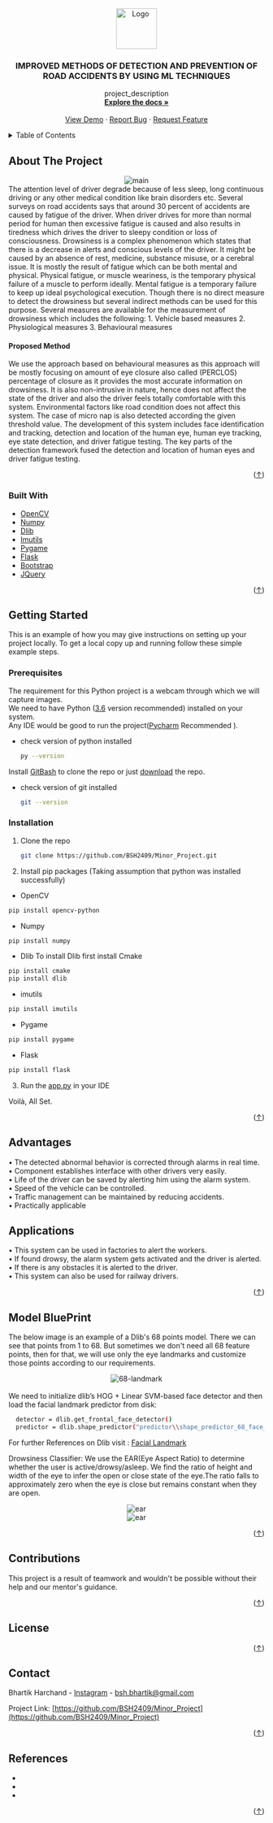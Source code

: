 <div id="top"></div>
<div align="center">
  <a href="https://github.com/BSH2409/Minor_Project">
    <img src="images/icon.png" alt="Logo" width="80" height="80">
  </a>

<h3 align="center">IMPROVED METHODS OF DETECTION
AND PREVENTION OF ROAD
ACCIDENTS BY USING ML
TECHNIQUES</h3>

  <p align="center">
    project_description
    <br />
    <a href="https://github.com/BSH2409/Minor_Project"><strong>Explore the docs »</strong></a>
    <br />
    <br />
    <a href="https://github.com/BSH2409/Minor_Project">View Demo</a>
    ·
    <a href="https://github.com/BSH2409/Minor_Project/issues">Report Bug</a>
    ·
    <a href="https://github.com/BSH2409/Minor_Project/issues">Request Feature</a>
  </p>
</div>
<details>
  <summary>Table of Contents</summary>
  <ol>
    <li>
      <a href="#about-the-project">About The Project</a>
      <ul>
        <li><a href="#built-with">Built With</a></li>
      </ul>
    </li>
    <li>
      <a href="#getting-started">Getting Started</a>
      <ul>
        <li><a href="#prerequisites">Prerequisites</a></li>
        <li><a href="#installation">Installation</a></li>
      </ul>
    </li>
    <li><a href="#advantages">Advantages</a></li>
    <li><a href="#applications">Applications</a></li>
    <li><a href="#roadmap">Roadmap</a></li>
    <li><a href="#contributions">Contributing</a></li>
    <li><a href="#license">License</a></li>
    <li><a href="#contact">Contact</a></li>
    <li><a href="#acknowledgments">Acknowledgments</a></li>
  </ol>
</details>

## About The Project
<div align="center" id="about-the-project">
<img src="images/_main.jpg" alt="main">
 </div>
The attention level of driver degrade because of less sleep, long continuous driving or any
other medical condition like brain disorders etc. Several surveys on road accidents says that
around 30 percent of accidents are caused by fatigue of the driver. When driver drives for
more than normal period for human then excessive fatigue is caused and also results in
tiredness which drives the driver to sleepy condition or loss of consciousness. Drowsiness is a
complex phenomenon which states that there is a decrease in alerts and conscious levels of
the driver. It might be caused by an absence of rest, medicine, substance misuse, or a
cerebral issue. It is mostly the result of fatigue which can be both mental and physical.
Physical fatigue, or muscle weariness, is the temporary physical failure of a muscle to
perform ideally. Mental fatigue is a temporary failure to keep up ideal psychological
execution.
Though there is no direct measure to detect the drowsiness but several indirect methods can
be used for this purpose.
Several measures are available for the measurement of drowsiness which includes the
following:
1. Vehicle based measures
2. Physiological measures
3. Behavioural measures

<h4>Proposed Method</h4>
We use the approach based on behavioural measures as this approach will be mostly
focusing on amount of eye closure also called (PERCLOS) percentage of closure as it
provides the most accurate information on drowsiness. It is also non-intrusive in nature,
hence does not affect the state of the driver and also the driver feels totally comfortable with
this system. Environmental factors like road condition does not affect this system. The case
of micro nap is also detected according the given threshold value. The development of this
system includes face identification and tracking, detection and location of the human eye,
human eye tracking, eye state detection, and driver fatigue testing. The key parts of the
detection framework fused the detection and location of human eyes and driver fatigue
testing.
<p align="right">(<a href="#top">↑</a>)</p>



### Built With
* [OpenCV](https://opencv.org)
* [Numpy](https://NumPy.org/)
* [Dlib](https://dlib.net/)
* [Imutils](https://github.com/PyImageSearch/imutils)
* [Pygame](https://pygame.org/)
* [Flask](https://flask.palletsprojects.com/en/2.0.x/)
* [Bootstrap](https://getbootstrap.com)
* [JQuery](https://jquery.com)

<p align="right">(<a href="#top">↑</a>)</p>


## Getting Started
This is an example of how you may give instructions on setting up your project locally.
To get a local copy up and running follow these simple example steps.

### Prerequisites
The requirement for this Python project is a webcam through which we will capture images.<br />
We need to have Python ([3.6](https://www.python.org/downloads/release/python-360/) version recommended) installed on your system.<br />
Any IDE would be good to run the project([Pycharm](https://www.jetbrains.com/pycharm/download/#section=windows) Recommended ).<br />
* check version of python installed
  ```sh
  py --version
  ```
Install [GitBash](https://git-scm.com/download/win) to clone the repo or just [download](https://github.com/BSH2409/Minor_Project/archive/refs/heads/main.zip) the repo.
* check version of git installed
  ```sh
  git --version
  ```

### Installation
1. Clone the repo
   ```sh
   git clone https://github.com/BSH2409/Minor_Project.git
   ```
2. Install pip packages 
  (Taking assumption that python was installed successfully)
  * OpenCV
  ```sh
  pip install opencv-python
  ```
  * Numpy
  ```sh
  pip install numpy
  ```
  * Dlib
  To install Dlib first install Cmake
  ```sh
  pip install cmake
  pip install dlib
  ```
  * imutils
  ```sh
  pip install imutils
  ```
  * Pygame
  ```sh
  pip install pygame
  ```
  * Flask
  ```sh
  pip install flask
  ```
3. Run the [app.py](https://github.com/BSH2409/Minor_Project/blob/main/app.py) in your IDE

Voilà, All Set.

<p align="right">(<a href="#top">↑</a>)</p>

## Advantages

• The detected abnormal behavior is corrected through alarms in real time.<br />
• Component establishes interface with other drivers very easily.<br />
• Life of the driver can be saved by alerting him using the alarm system.<br />
• Speed of the vehicle can be controlled.<br />
• Traffic management can be maintained by reducing accidents.<br />
• Practically applicable<br />

## Applications
• This system can be used in factories to alert the workers.<br />
• If found drowsy, the alarm system gets activated and the driver is alerted.<br />
• If there is any obstacles it is alerted to the driver.<br />
• This system can also be used for railway drivers.<br />

<p align="right">(<a href="#top">↑</a>)</p>


## Model BluePrint

The below image is an example of a Dlib's 68 points model. There we can see that points from 1 to 68. But sometimes we don't need all 68 feature points, then for that, we will use only the eye landmarks and customize those points according to our requirements.
<div align="center"><img src="images/dlib.png" alt="68-landmark"></div><br />
We need to initialize dlib’s HOG + Linear SVM-based face detector and then load the facial landmark predictor from disk:

```sh
  detector = dlib.get_frontal_face_detector()
  predictor = dlib.shape_predictor("predictor\\shape_predictor_68_face_landmarks.dat")
```
For further References on Dlib visit : 
[Facial Landmark](https://www.pyimagesearch.com/2017/04/03/facial-landmarks-dlib-opencv-python/)

Drowsiness Classifier:
We use the EAR(Eye Aspect Ratio) to determine whether the user is active/drowsy/asleep.
We find the ratio of height and width of the eye to infer the open or close state of the eye.The ratio falls to approximately zero when the eye is close but remains constant when they are open.
<div align="center">
  <img src="images/EAR.png" alt="ear"><br />
  <img src="images/EAR.jpg" alt="ear">
 </div>


<p align="right">(<a href="#top">↑</a>)</p>


## Contributions

This project is a result of teamwork and wouldn't be possible without their help and our mentor's guidance.

<p align="right">(<a href="#top">↑</a>)</p>

## License

<p align="right">(<a href="#top">↑</a>)</p>

## Contact

Bhartik Harchand - [Instagram](https://www.instagram.com/_._bsh_._/) - bsh.bhartik@gmail.com

Project Link: [https://github.com/BSH2409/Minor_Project](https://github.com/BSH2409/Minor_Project)

<p align="right">(<a href="#top">↑</a>)</p>


## References

* []()
* []()
* []()

<p align="right">(<a href="#top">↑</a>)</p>
